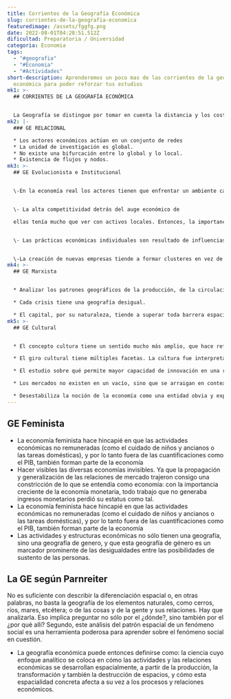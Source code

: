 ```yaml
---
title: Corrientes de la Geografía Económica
slug: corrientes-de-la-geografia-economica
featuredimage: /assets/fggfg.png
date: 2022-08-01T04:28:51.512Z
dificultad: Preparatoria / Universidad
categoria: Economia
tags:
  - "#geografia"
  - "#Economia"
  - "#Actividades"
short-description: Aprenderemos un poco mas de las corrientes de la geografía
  económica para poder reforzar tus estudios
mk1: >-
  ## CORRIENTES DE LA GEOGRAFÍA ECONÓMICA


  La Geografía se distingue por tomar en cuenta la distancia y los costos de transporte y, en términos más generales, el comercio. Cuando los costos de transporte y comercio caen, las ventajas de producir de manera descentralizada se reducen, y las ventajas de economías de escala comienzan a dominar. La aglomeración es, por ende, resultado de rendimientos crecientes, lo cual significa que las concentraciones geográficas pueden volverse autorreforzantes. La consecuencia de la reducción de los costos de transporte, y del comercio en general, es que las grandes aglomeraciones van a dominar cada vez más.
mk2: |-
  ### GE RELACIONAL

  * Los actores económicos actúan en un conjunto de redes
  * La unidad de investigación es global.
  * No existe una bifurcación entre lo global y lo local.
  * Existencia de flujos y nodos.
mk3: >-
  ## GE Evolucionista e Institucional


  \-En la economía real los actores tienen que enfrentar un ambiente caracterizado no por la elección racional, la información perfecta y el equilibrio, sino por incertidumbres del mercado y asimetría de la información.


  \- La alta competitividad detrás del auge económico de

  ellas tenía mucho que ver con activos locales. Entonces, la importancia de las condiciones internas de una región que pueden promover el crecimiento económico, ya que crean economías externas tanto comercializables como no comercializables (el conocimiento tácito, las rutinas, los hábitos y normas; las convenciones locales de comunicación e interacción; la reciprocidad y la confianza con base en la familiaridad.)


  \- Las prácticas económicas individuales son resultado de influencias institucionalizadas heredadas. El desarrollo económico depende, por ende, de trayectorias.


  \-La creación de nuevas empresas tiende a formar clusteres en vez de un equilibrio espacial, incluso en ausencia de economías de aglomeración.
mk4: >-
  ## GE Marxista


  * Analizar los patrones geográficos de la producción, de la circulación y del consumo es, por ende, un instrumento fundamental para comprender las dinámicas de la acumulación, su crisis y transformación: “Los cambios en las estructuras espaciales son una respuesta a los cambios en las relaciones de clase, en lo económico y en lo político, a nivel nacional e internacional”

  * Cada crisis tiene una geografía desigual.

  * El capital, por su naturaleza, tiende a superar toda barrera espacial. Por consiguiente la creación de las condiciones físicas del intercambio –de los medios de comunicación y de transporte– se convierte para él, y en una medida totalmente distinta, en una necesidad: la anulación del espacio por el tiempo.
mk5: >-
  ## GE Cultural


  * El concepto cultura tiene un sentido mucho más amplio, que hace referencia a procesos de interpretación, de atribución de significados y de orientación. El término se enfoca, en otras palabras, no en el qué, sino en el cómo, orientado a la manera de hacer cosas.

  * El giro cultural tiene múltiples facetas. La cultura fue interpretada en tanto su capacidad de establecer diferenciaciones. 

  * El estudio sobre qué permite mayor capacidad de innovación en una región que en otra necesariamente se centra en las características de las relaciones sociales.

  * Los mercados no existen en un vacío, sino que se arraigan en contextos sociales y culturales localizados.

  * Desestabiliza la noción de la economía como una entidad obvia y explícita por sí misma, y fomenta en su lugar un entendimiento de los propios procesos y relaciones económicos como construcciones e interpretaciones discursivas.
---
```

## GE Feminista

* La economía feminista hace hincapié en que las actividades económicas no remuneradas (como el cuidado de niños y ancianos o las tareas domésticas), y por lo tanto fuera de las cuantificaciones como el PIB, también forman parte de la economía
* Hacer visibles las diversas economías invisibles. Ya que la propagación y generalización de las relaciones de mercado trajeron consigo una constricción de lo que se
  entendía como economía: con la importancia creciente de la economía monetaria, todo trabajo que no generaba ingresos monetarios perdió su estatus como tal.
* La economía feminista hace hincapié en que las actividades económicas no remuneradas (como el cuidado de niños y ancianos o las tareas domésticas), y por lo tanto fuera de las cuantificaciones como el PIB, también forman parte de la economía
* Las actividades y estructuras económicas no sólo tienen una geografía, sino una geografía de genero, y que esta geografía de género es un marcador prominente de las desigualdades entre las posibilidades de sustento de las personas.



## La GE según Parnreiter

No es suficiente con describir la diferenciación espacial o, en otras palabras, no basta la geografía de los elementos naturales, como cerros, ríos, mares, etcétera; o de las cosas y de la gente y sus relaciones. Hay que analizarla. Eso implica preguntar no sólo por el ¿dónde?, sino también por el ¿por qué allí? Segundo, este análisis del patrón espacial de un fenómeno social es una herramienta poderosa para aprender sobre el fenómeno social en cuestión.



* La geografía económica puede entonces definirse como: 
  la ciencia cuyo enfoque analítico se coloca en cómo las actividades y las relaciones económicas se desarrollan espacialmente, a partir de la producción, la transformación y también la destrucción de espacios, y cómo esta espacialidad concreta afecta a su vez a los
  procesos y relaciones económicos.